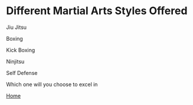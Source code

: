 # Different Martial Arts Styles Offered

Jiu Jitsu

Boxing

Kick Boxing

Ninjitsu

Self Defense

Which one will you choose to excel in 

[Home](https://github.com/BLUEBJJ/bluebjj.github.io/edit/master/index.md)

